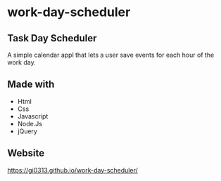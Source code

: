 # work-day-scheduler

## Task Day Scheduler
A simple calendar appl that lets a user save events for each hour of the work day.

## Made with

* Html
* Css
* Javascript
* Node.Js
* jQuery

## Website
https://gi0313.github.io/work-day-scheduler/